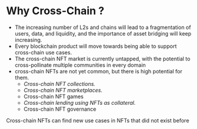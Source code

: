# Why Cross-Chain ?

* The increasing number of L2s and chains will lead to a fragmentation of users, data, and liquidity, and the importance of asset bridging will keep increasing.
* Every blockchain product will move towards being able to support cross-chain use cases.
* The cross-chain NFT market is currently untapped, with the potential to cross-pollinate multiple communities in every domain
* cross-chain NFTs are not yet common, but there is high potential for them.
  * _Cross-chain NFT collections._
  * _Cross-chain NFT marketplaces._
  * Cross-chain NFT games
  * _Cross-chain lending using NFTs as collateral._
  * Cross-chain NFT governance

Cross-chain NFTs can find new use cases in NFTs that did not exist before
